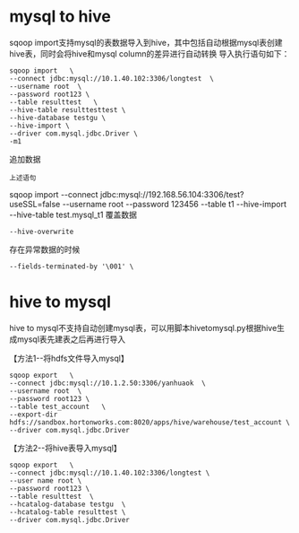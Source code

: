 # mysql to hive
sqoop import支持mysql的表数据导入到hive，其中包括自动根据mysql表创建hive表，同时会将hive和mysql column的差异进行自动转换
导入执行语句如下：
```shell
sqoop import   \
--connect jdbc:mysql://10.1.40.102:3306/longtest  \
--username root  \
--password root123 \
--table resulttest   \
--hive-table resulttesttest \
--hive-database testgu \
--hive-import \
--driver com.mysql.jdbc.Driver \
-m1
```
追加数据
```shell
上述语句
```
sqoop import --connect jdbc:mysql://192.168.56.104:3306/test?useSSL=false --username root --password 123456 --table t1 --hive-import --hive-table test.mysql_t1
覆盖数据
```shell
--hive-overwrite 
```
存在异常数据的时候
```shell
--fields-terminated-by '\001' \
```
# hive to mysql
hive to mysql不支持自动创建mysql表，可以用脚本hivetomysql.py根据hive生成mysql表先建表之后再进行导入

【方法1--将hdfs文件导入mysql】
```shell
sqoop export   \
--connect jdbc:mysql://10.1.2.50:3306/yanhuaok  \
--username root  \
--password root123 \
--table test_account   \
--export-dir hdfs://sandbox.hortonworks.com:8020/apps/hive/warehouse/test_account \
--driver com.mysql.jdbc.Driver 
```
【方法2--将hive表导入mysql】
```shell
sqoop export   \
--connect jdbc:mysql://10.1.40.102:3306/longtest \
--user name root \
--password root123 \
--table resulttest  \
--hcatalog-database testgu  \
--hcatalog-table resulttest \
--driver com.mysql.jdbc.Driver 
```
